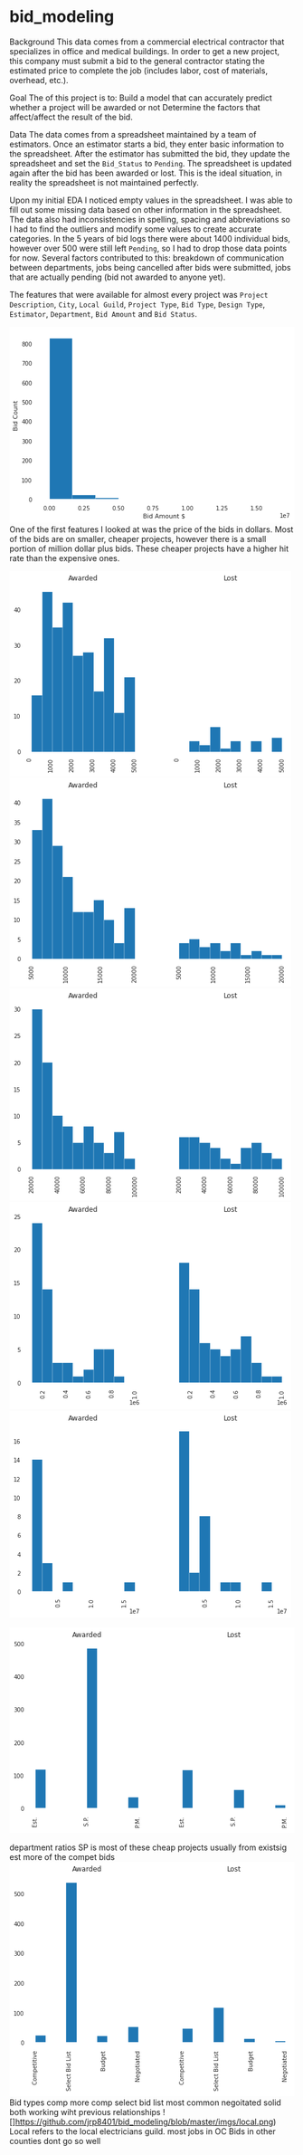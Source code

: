 # bid_modeling

Background
This data comes from a commercial electrical contractor that specializes in office and medical buildings. In order to get a new project, this company must submit a bid to the general contractor stating the estimated price to complete the job (includes labor, cost of materials, overhead, etc.).

Goal 
The of this project is to:
      Build a model that can accurately predict whether a project will be awarded or not 
      Determine the factors that affect/affect the result of the bid.

Data
The data comes from a spreadsheet maintained by a team of estimators. Once an estimator starts a bid, they enter basic information to the spreadsheet. After the estimator has submitted the bid, they update the spreadsheet and set the `Bid_Status` to `Pending`. The spreadsheet is updated again after the bid has been awarded or lost. This is the ideal situation, in reality the spreadsheet is not maintained perfectly. 

Upon my initial EDA I noticed empty values in the spreadsheet. I was able to fill out some missing data based on other information in the spreadsheet. The data also had inconsistencies in spelling, spacing and abbreviations so I had to find the outliers and modify some values to create accurate categories. In the 5 years of bid logs there were about 1400 individual bids, however over 500 were still left `Pending`, so I had to drop those data points for now. Several factors contributed to this: breakdown of communication between departments, jobs being cancelled after bids were submitted, jobs that are actually pending (bid not awarded to anyone yet).

The features that were available for almost every project was `Project Description`, `City`, `Local Guild`, `Project Type`, `Bid Type`, `Design Type`, `Estimator`, `Department`, `Bid Amount` and `Bid Status`.

![](https://github.com/jrp8401/bid_modeling/blob/master/imgs/base_bid.png)
One of the first features I looked at was the price of the bids in dollars. Most of the bids are on smaller, cheaper projects, however there is a small portion of million dollar plus bids. These cheaper projects have a higher hit rate than the expensive ones. 


![](https://github.com/jrp8401/bid_modeling/blob/master/imgs/low_range.png)
![](https://github.com/jrp8401/bid_modeling/blob/master/imgs/mid_low.png)
![](https://github.com/jrp8401/bid_modeling/blob/master/imgs/mid_range.png)
![](https://github.com/jrp8401/bid_modeling/blob/master/imgs/high_mid.png)
![](https://github.com/jrp8401/bid_modeling/blob/master/imgs/bid_range.png)


![](https://github.com/jrp8401/bid_modeling/blob/master/imgs/departments.png)

department ratios
SP is most of these cheap projects usually from existsig 
est more of the compet bids
![](https://github.com/jrp8401/bid_modeling/blob/master/imgs/bid_type.png)
Bid types
    comp more comp 
    select bid list most common 
    negoitated solid
        both working wiht previous relationships
![]https://github.com/jrp8401/bid_modeling/blob/master/imgs/local.png)
Local refers to the local electricians guild. 
    most jobs in OC
    Bids in other counties dont go so well

